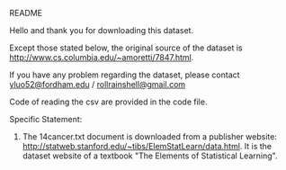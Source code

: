 README

Hello and thank you for downloading this dataset.

Except those stated below, the original source of the dataset is http://www.cs.columbia.edu/~amoretti/7847.html.

If you have any problem regarding the dataset, please contact yluo52@fordham.edu / rollrainshell@gmail.com

Code of reading the csv are provided in the code file. 

Specific Statement: 

1. The 14cancer.txt document is downloaded from a publisher website: http://statweb.stanford.edu/~tibs/ElemStatLearn/data.html. It is the dataset website of a textbook "The Elements of Statistical Learning".
